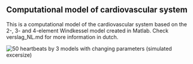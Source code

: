 ## Computational model of cardiovascular system

This is a computational model of the cardiovascular system based on the 2-, 3- and 4-element Windkessel model created in Matlab. Check verslag_NL.md for more information in dutch.

![50 heartbeats by 3 models with changing parameters (simulated excersize)](https://raw.githubusercontent.com/HarmvZ/Computational-model-of-cardiovascular-system/master/50_beats_adjusted_parameters.png)
